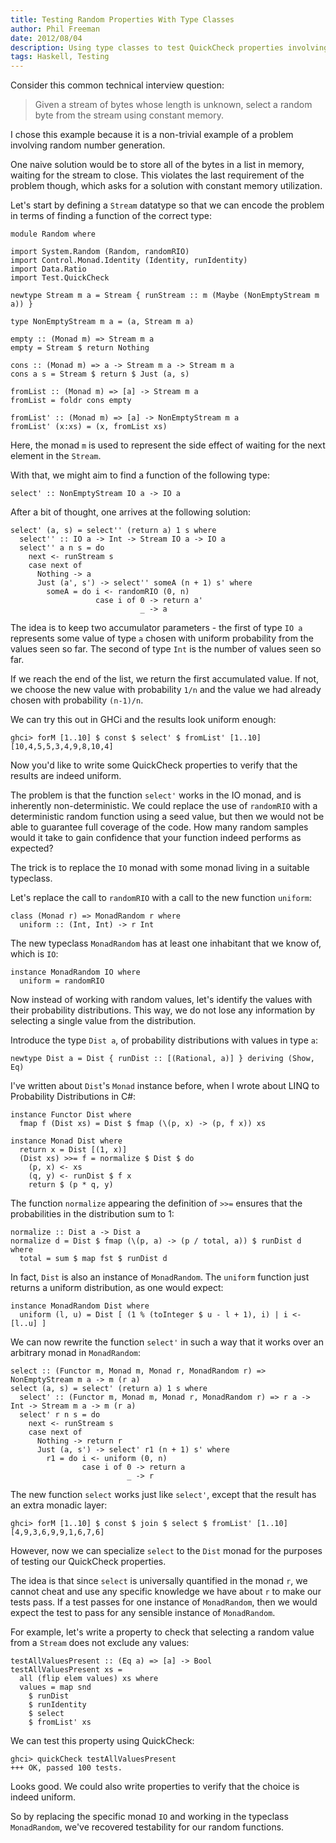 ```yaml
---
title: Testing Random Properties With Type Classes
author: Phil Freeman
date: 2012/08/04
description: Using type classes to test QuickCheck properties involving random number generation.
tags: Haskell, Testing
---
```


Consider this common technical interview question:

> Given a stream of bytes whose length is unknown, select a random byte from the stream using constant memory.

I chose this example because it is a non-trivial example of a problem involving random number generation.

One naive solution would be to store all of the bytes in a list in memory, waiting for the stream to close. This violates the last requirement of the problem though, which asks for a solution with constant memory utilization.

Let\'s start by defining a `Stream` datatype so that we can encode the problem in terms of finding a function of the correct type:

~~~{.text}
module Random where

import System.Random (Random, randomRIO)
import Control.Monad.Identity (Identity, runIdentity)
import Data.Ratio
import Test.QuickCheck

newtype Stream m a = Stream { runStream :: m (Maybe (NonEmptyStream m a)) }

type NonEmptyStream m a = (a, Stream m a)

empty :: (Monad m) => Stream m a
empty = Stream $ return Nothing

cons :: (Monad m) => a -> Stream m a -> Stream m a
cons a s = Stream $ return $ Just (a, s)

fromList :: (Monad m) => [a] -> Stream m a
fromList = foldr cons empty

fromList' :: (Monad m) => [a] -> NonEmptyStream m a
fromList' (x:xs) = (x, fromList xs)
~~~

Here, the monad `m` is used to represent the side effect of waiting for the next element in the `Stream`.

With that, we might aim to find a function of the following type:

~~~{.text}
select' :: NonEmptyStream IO a -> IO a
~~~

After a bit of thought, one arrives at the following solution:

~~~{.text}
select' (a, s) = select'' (return a) 1 s where
  select'' :: IO a -> Int -> Stream IO a -> IO a
  select'' a n s = do
    next <- runStream s
    case next of 
      Nothing -> a
      Just (a', s') -> select'' someA (n + 1) s' where
        someA = do i <- randomRIO (0, n) 
                   case i of 0 -> return a'
                             _ -> a
~~~

The idea is to keep two accumulator parameters - the first of type `IO a` represents some value of type `a` chosen with uniform probability from the values seen so far. The second of type `Int` is the number of values seen so far.

If we reach the end of the list, we return the first accumulated value. If not, we choose the new value with probability `1/n` and the value we had already chosen with probability `(n-1)/n`.

We can try this out in GHCi and the results look uniform enough:

    ghci> forM [1..10] $ const $ select' $ fromList' [1..10]
    [10,4,5,5,3,4,9,8,10,4]

Now you'd like to write some QuickCheck properties to verify that the results are indeed uniform.

The problem is that the function `select'` works in the IO monad, and is inherently non-deterministic. We could replace the use of `randomRIO` with a deterministic random function using a seed value, but then we would not be able to guarantee full coverage of the code. How many random samples would it take to gain confidence that your function indeed performs as expected?

The trick is to replace the `IO` monad with some monad living in a suitable typeclass.

Let's replace the call to `randomRIO` with a call to the new function `uniform`:

~~~{.text}
class (Monad r) => MonadRandom r where
  uniform :: (Int, Int) -> r Int
~~~

The new typeclass `MonadRandom` has at least one inhabitant that we know of, which is `IO`:

~~~{.text}
instance MonadRandom IO where
  uniform = randomRIO
~~~

Now instead of working with random values, let's identify the values with their probability distributions. This way, we do not lose any information by selecting a single value from the distribution.

Introduce the type `Dist a`, of probability distributions with values in type `a`:

~~~{.text}
newtype Dist a = Dist { runDist :: [(Rational, a)] } deriving (Show, Eq)
~~~

I've written about `Dist`'s `Monad` instance before, when I wrote about LINQ to Probability Distributions in C#:

~~~{.text}
instance Functor Dist where
  fmap f (Dist xs) = Dist $ fmap (\(p, x) -> (p, f x)) xs

instance Monad Dist where
  return x = Dist [(1, x)]
  (Dist xs) >>= f = normalize $ Dist $ do
    (p, x) <- xs
    (q, y) <- runDist $ f x
    return $ (p * q, y)
~~~

The function `normalize` appearing the definition of `>>=` ensures that the probabilities in the distribution sum to 1:

~~~{.text}
normalize :: Dist a -> Dist a
normalize d = Dist $ fmap (\(p, a) -> (p / total, a)) $ runDist d where
  total = sum $ map fst $ runDist d
~~~

In fact, `Dist` is also an instance of `MonadRandom`. The `uniform` function just returns a uniform distribution, as one would expect:

~~~{.text}
instance MonadRandom Dist where
  uniform (l, u) = Dist [ (1 % (toInteger $ u - l + 1), i) | i <- [l..u] ]
~~~

We can now rewrite the function `select'` in such a way that it works over an arbitrary monad in `MonadRandom`:

~~~{.text}
select :: (Functor m, Monad m, Monad r, MonadRandom r) => NonEmptyStream m a -> m (r a)
select (a, s) = select' (return a) 1 s where
  select' :: (Functor m, Monad m, Monad r, MonadRandom r) => r a -> Int -> Stream m a -> m (r a)
  select' r n s = do
    next <- runStream s
    case next of 
      Nothing -> return r
      Just (a, s') -> select' r1 (n + 1) s' where
        r1 = do i <- uniform (0, n) 
                case i of 0 -> return a
                          _ -> r
~~~

The new function `select` works just like `select'`, except that the result has an extra monadic layer:

    ghci> forM [1..10] $ const $ join $ select $ fromList' [1..10]
    [4,9,3,6,9,9,1,6,7,6]

However, now we can specialize `select` to the `Dist` monad for the purposes of testing our QuickCheck properties.

The idea is that since `select` is universally quantified in the monad `r`, we cannot cheat and use any specific knowledge we have about `r` to make our tests pass. If a test passes for one instance of `MonadRandom`, then we would expect the test to pass for any sensible instance of `MonadRandom`.

For example, let's write a property to check that selecting a random value from a `Stream` does not exclude any values:

~~~{.text}
testAllValuesPresent :: (Eq a) => [a] -> Bool
testAllValuesPresent xs = 
  all (flip elem values) xs where
  values = map snd 
    $ runDist
    $ runIdentity
    $ select 
    $ fromList' xs
~~~

We can test this property using QuickCheck:

    ghci> quickCheck testAllValuesPresent
    +++ OK, passed 100 tests.

Looks good. We could also write properties to verify that the choice is indeed uniform.

So by replacing the specific monad `IO` and working in the typeclass `MonadRandom`, we\'ve recovered testability for our random functions.
